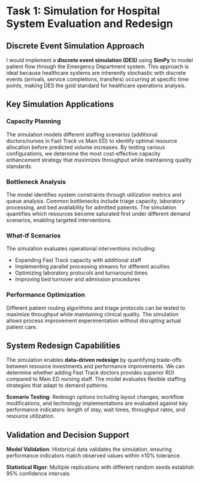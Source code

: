 # Task 1: Simulation for Hospital System Evaluation and Redesign

## Discrete Event Simulation Approach
I would implement a **discrete event simulation (DES)** using **SimPy** to model patient flow through the Emergency Department system. This approach is ideal because healthcare systems are inherently stochastic with discrete events (arrivals, service completions, transfers) occurring at specific time points, making DES the gold standard for healthcare operations analysis.

## Key Simulation Applications
### **Capacity Planning**
The simulation models different staffing scenarios (additional doctors/nurses in Fast Track vs Main ED) to identify optimal resource allocation before predicted volume increases. By testing various configurations, we determine the most cost-effective capacity enhancement strategy that maximizes throughput while maintaining quality standards.

### **Bottleneck Analysis** 
The model identifies system constraints through utilization metrics and queue analysis. Common bottlenecks include triage capacity, laboratory processing, and bed availability for admitted patients. The simulation quantifies which resources become saturated first under different demand scenarios, enabling targeted interventions.

### **What-If Scenarios**
The simulation evaluates operational interventions including:
- Expanding Fast Track capacity with additional staff
- Implementing parallel processing streams for different acuities  
- Optimizing laboratory protocols and turnaround times
- Improving bed turnover and admission procedures

### **Performance Optimization**
Different patient routing algorithms and triage protocols can be tested to maximize throughput while maintaining clinical quality. The simulation allows process improvement experimentation without disrupting actual patient care.

## System Redesign Capabilities
The simulation enables **data-driven redesign** by quantifying trade-offs between resource investments and performance improvements. We can determine whether adding Fast Track doctors provides superior ROI compared to Main ED nursing staff. The model evaluates flexible staffing strategies that adapt to demand patterns.

**Scenario Testing**: Redesign options including layout changes, workflow modifications, and technology implementations are evaluated against key performance indicators: length of stay, wait times, throughput rates, and resource utilization.

## Validation and Decision Support
**Model Validation**: Historical data validates the simulation, ensuring performance indicators match observed values within ±10% tolerance. 

**Statistical Rigor**: Multiple replications with different random seeds establish 95% confidence intervals